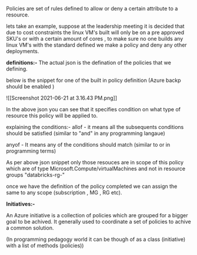 Policies are set of rules defined to allow or deny a certain attribute to a resource. 

lets take an example, suppose at the leadership meeting it is decided that due to cost constraints the linux VM's built will only be on a pre approved SKU's or with a certain amount of cores , to make sure no one builds any linux VM's with the standard defined we make a policy and deny any other deployments. 

**definitions:-**
The actual json is the defination of the policies that we defining.


below is the snippet for one of the built in policy definition (Azure backp should be enabled )


![[Screenshot 2021-06-21 at 3.16.43 PM.png]]

In the above json you can see that it specifies condition on what type of resource this policy will be applied to.

explaining the conditions:-
allof - it means all the subsequents conditions should be satisfied (similar to "and" in any programming langaue)

anyof - It means any of the conditions should match (similar to or in programming terms)

As per above json snippet only those resouces are in scope of this policy which are of type Microsoft.Compute/virtualMachines and not in resource groups "databricks-rg-"

once we have the definition of the policy completed we can assign the same to any scope (subscription , MG , RG  etc).


**Initiatives:-**

An Azure initiative is a collection of policies which are grouped for a bigger goal to be achived. It generally used to coordinate a set of policies to achive a common solution.

(In programming pedagogy world it can be though of as a class (initiative) with a list of methods (policies))






